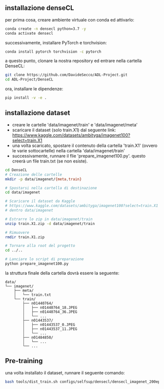## installazione denseCL
per prima cosa, creare ambiente virtuale con conda ed attivarlo:
```bash
conda create -n densecl python=3.7 -y
conda activate densecl
```
successivamente, installare PyTorch e torchvision:
```bash
conda install pytorch torchvision -c pytorch
```
a questo punto, clonare la nostra repository ed entrare nella cartella DenseCL:
```bash
git clone https://github.com/DavideSecco/ADL-Project.git
cd ADL-Project/DenseCL
```
ora, installare le dipendenze:
```bash
pip install -v -e .
```

## installazione dataset
- creare le cartelle 'data/imagenet/train' e 'data/imagenet/meta'
- scaricare il dataset (solo train.X1) dal seguente link: https://www.kaggle.com/datasets/ambityga/imagenet100?select=train.X1
- una volta scaricato, spostare il contenuto della cartella 'train.X1' (ovvero le varie sottocartelle) nella cartella 'data/imagenet/train'
- successivamente, runnare il flie 'prepare_imagenet100.py'. questo creerà un file train.txt (se non esiste).
  
```bash
cd DenseCL
# Creazione delle cartelle
mkdir -p data/imagenet/{meta,train}

# Spostarsi nella cartella di destinazione
cd data/imagenet

# Scaricare il dataset da Kaggle 
# https://www.kaggle.com/datasets/ambityga/imagenet100?select=train.X1 
# dentro data/imagenet

# Estrarre lo zip in data/imagenet/train
unzip train.X1.zip -d data/imagenet/train

# Rimuovere 
rmdir train.X1.zip

# Tornare alla root del progetto
cd ../..

# Lanciare lo script di preparazione
python prepare_imagenet100.py
```

la struttura finale della cartella dovrà essere la seguente:
```text
data/
└── imagenet/
    ├── meta/
    │   └── train.txt
    └── train/
        ├── n01440764/
        │   ├── n01440764_18.JPEG
        │   ├── n01440764_36.JPEG
        │   └── ...
        ├── n01443537/
        │   ├── n01443537_0.JPEG
        │   ├── n01443537_11.JPEG
        │   └── ...
        ├── n01484850/
        │   └── ...
        └── ...
```

## Pre-training
una volta installato il dataset, runnare il seguente comando:
```bash
bash tools/dist_train.sh configs/selfsup/densecl/densecl_imagenet_200ep.py 1
```
